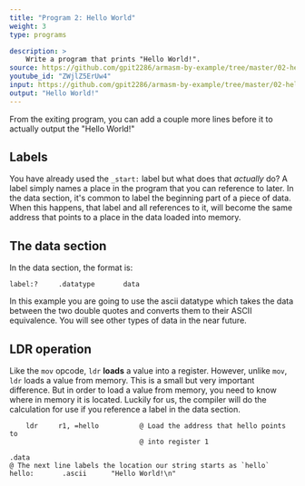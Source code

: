 ```yaml
---
title: "Program 2: Hello World"
weight: 3
type: programs

description: >
    Write a program that prints "Hello World!". 
source: https://github.com/gpit2286/armasm-by-example/tree/master/02-hello-world
youtube_id: "ZWjlZ5ErUw4" 
input: https://github.com/gpit2286/armasm-by-example/tree/master/02-hello-world/template
output: "Hello World!"
---
```



From the exiting program, you can add a couple more lines before it to actually 
output the "Hello World!" 

## Labels 

You have already used the `_start:` label but what does that *actually* do? A label 
simply names a place in the program that you can reference to later. In the data 
section, it's common to label the beginning part of a piece of data. When this 
happens, that label and all references to it, will become the same address that 
points to a place in the data loaded into memory.  

## The data section 

In the data section, the format is: 

```
label:?     .datatype       data 
```

In this example you are going to use the ascii datatype which takes the data 
between the two double quotes and converts them to their ASCII equivalence. You 
will see other types of data in the near future. 

## LDR operation 

Like the `mov` opcode, `ldr` **loads** a value into a register. However, unlike 
`mov`, `ldr` loads a value from memory. This is a small but very important 
difference. But in order to load a value from memory, you need to know where in 
memory it is located. Luckily for us, the compiler will do the calculation for 
use if you reference a label in the data section. 

```armasm
    ldr     r1, =hello          @ Load the address that hello points to 
                                @ into register 1 

.data
@ The next line labels the location our string starts as `hello`
hello:       .ascii      "Hello World!\n" 
```

